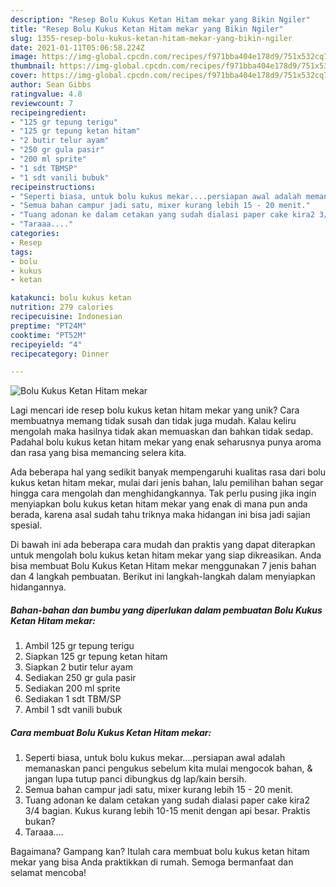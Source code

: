 ```yaml
---
description: "Resep Bolu Kukus Ketan Hitam mekar yang Bikin Ngiler"
title: "Resep Bolu Kukus Ketan Hitam mekar yang Bikin Ngiler"
slug: 1355-resep-bolu-kukus-ketan-hitam-mekar-yang-bikin-ngiler
date: 2021-01-11T05:06:58.224Z
image: https://img-global.cpcdn.com/recipes/f971bba404e178d9/751x532cq70/bolu-kukus-ketan-hitam-mekar-foto-resep-utama.jpg
thumbnail: https://img-global.cpcdn.com/recipes/f971bba404e178d9/751x532cq70/bolu-kukus-ketan-hitam-mekar-foto-resep-utama.jpg
cover: https://img-global.cpcdn.com/recipes/f971bba404e178d9/751x532cq70/bolu-kukus-ketan-hitam-mekar-foto-resep-utama.jpg
author: Sean Gibbs
ratingvalue: 4.8
reviewcount: 7
recipeingredient:
- "125 gr tepung terigu"
- "125 gr tepung ketan hitam"
- "2 butir telur ayam"
- "250 gr gula pasir"
- "200 ml sprite"
- "1 sdt TBMSP"
- "1 sdt vanili bubuk"
recipeinstructions:
- "Seperti biasa, untuk bolu kukus mekar....persiapan awal adalah memanaskan panci pengukus sebelum kita mulai mengocok bahan, &amp; jangan lupa tutup panci dibungkus dg lap/kain bersih."
- "Semua bahan campur jadi satu, mixer kurang lebih 15 - 20 menit."
- "Tuang adonan ke dalam cetakan yang sudah dialasi paper cake kira2 3/4 bagian. Kukus kurang lebih 10-15 menit dengan api besar. Praktis bukan?"
- "Taraaa...."
categories:
- Resep
tags:
- bolu
- kukus
- ketan

katakunci: bolu kukus ketan 
nutrition: 279 calories
recipecuisine: Indonesian
preptime: "PT24M"
cooktime: "PT52M"
recipeyield: "4"
recipecategory: Dinner

---
```



![Bolu Kukus Ketan Hitam mekar](https://img-global.cpcdn.com/recipes/f971bba404e178d9/751x532cq70/bolu-kukus-ketan-hitam-mekar-foto-resep-utama.jpg)

Lagi mencari ide resep bolu kukus ketan hitam mekar yang unik? Cara membuatnya memang tidak susah dan tidak juga mudah. Kalau keliru mengolah maka hasilnya tidak akan memuaskan dan bahkan tidak sedap. Padahal bolu kukus ketan hitam mekar yang enak seharusnya punya aroma dan rasa yang bisa memancing selera kita.



Ada beberapa hal yang sedikit banyak mempengaruhi kualitas rasa dari bolu kukus ketan hitam mekar, mulai dari jenis bahan, lalu pemilihan bahan segar hingga cara mengolah dan menghidangkannya. Tak perlu pusing jika ingin menyiapkan bolu kukus ketan hitam mekar yang enak di mana pun anda berada, karena asal sudah tahu triknya maka hidangan ini bisa jadi sajian spesial.


Di bawah ini ada beberapa cara mudah dan praktis yang dapat diterapkan untuk mengolah bolu kukus ketan hitam mekar yang siap dikreasikan. Anda bisa membuat Bolu Kukus Ketan Hitam mekar menggunakan 7 jenis bahan dan 4 langkah pembuatan. Berikut ini langkah-langkah dalam menyiapkan hidangannya.

<!--inarticleads1-->

##### Bahan-bahan dan bumbu yang diperlukan dalam pembuatan Bolu Kukus Ketan Hitam mekar:

1. Ambil 125 gr tepung terigu
1. Siapkan 125 gr tepung ketan hitam
1. Siapkan 2 butir telur ayam
1. Sediakan 250 gr gula pasir
1. Sediakan 200 ml sprite
1. Sediakan 1 sdt TBM/SP
1. Ambil 1 sdt vanili bubuk




<!--inarticleads2-->

##### Cara membuat Bolu Kukus Ketan Hitam mekar:

1. Seperti biasa, untuk bolu kukus mekar....persiapan awal adalah memanaskan panci pengukus sebelum kita mulai mengocok bahan, &amp; jangan lupa tutup panci dibungkus dg lap/kain bersih.
1. Semua bahan campur jadi satu, mixer kurang lebih 15 - 20 menit.
1. Tuang adonan ke dalam cetakan yang sudah dialasi paper cake kira2 3/4 bagian. Kukus kurang lebih 10-15 menit dengan api besar. Praktis bukan?
1. Taraaa....




Bagaimana? Gampang kan? Itulah cara membuat bolu kukus ketan hitam mekar yang bisa Anda praktikkan di rumah. Semoga bermanfaat dan selamat mencoba!
